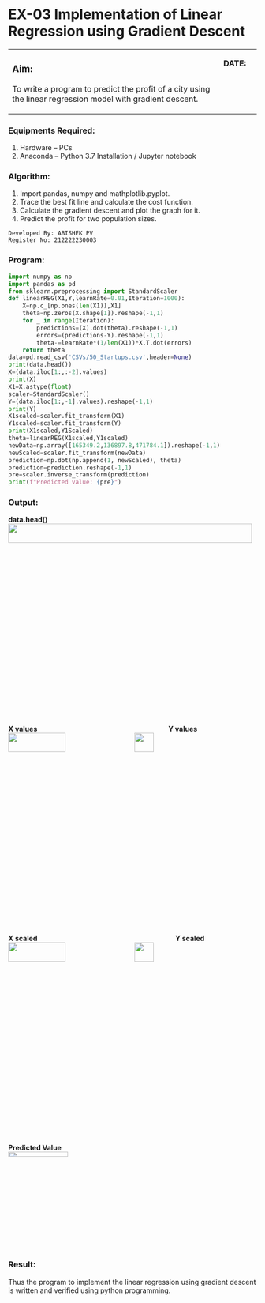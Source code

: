 # EX-03 Implementation of Linear Regression using Gradient Descent
<table>
<tr>
<td width=85% align=left>
    
### Aim:
To write a program to predict the profit of a city using the linear regression model with gradient descent.
</td> 
<td valign=top>

**DATE:**
</td>
</tr> 
</table>

### Equipments Required:
1. Hardware – PCs
2. Anaconda – Python 3.7 Installation / Jupyter notebook
### Algorithm:
1. Import pandas, numpy and mathplotlib.pyplot.
2. Trace the best fit line and calculate the cost function.
3. Calculate the gradient descent and plot the graph for it.
4. Predict the profit for two population sizes.
```
Developed By: ABISHEK PV
Register No: 212222230003
```
### Program:
```Python
import numpy as np
import pandas as pd
from sklearn.preprocessing import StandardScaler
def linearREG(X1,Y,learnRate=0.01,Iteration=1000):        
    X=np.c_[np.ones(len(X1)),X1]                          
    theta=np.zeros(X.shape[1]).reshape(-1,1)              
    for _ in range(Iteration):
        predictions=(X).dot(theta).reshape(-1,1)          
        errors=(predictions-Y).reshape(-1,1)              
        theta-=learnRate*(1/len(X1))*X.T.dot(errors)      
    return theta
data=pd.read_csv('CSVs/50_Startups.csv',header=None)
print(data.head())
X=(data.iloc[1:,:-2].values) 
print(X)
X1=X.astype(float)
scaler=StandardScaler()
Y=(data.iloc[1:,-1].values).reshape(-1,1)
print(Y)
X1scaled=scaler.fit_transform(X1)
Y1scaled=scaler.fit_transform(Y)
print(X1scaled,Y1Scaled)
theta=linearREG(X1scaled,Y1scaled)                            
newData=np.array([165349.2,136897.8,471784.1]).reshape(-1,1)  
newScaled=scaler.fit_transform(newData)
prediction=np.dot(np.append(1, newScaled), theta) 
prediction=prediction.reshape(-1,1) 
pre=scaler.inverse_transform(prediction)
print(f"Predicted value: {pre}")
```
### Output:
**data.head()** <br>
<img height=10% width=99% src="https://github.com/ROHITJAIND/EX-03-Implementation-of-Linear-Regression-Using-Gradient-Descent/assets/118707073/b3ef5ab5-c8d3-42d3-86d5-29eea435dac9"><br><br>
**X values**&emsp;&emsp;&emsp;&emsp;&emsp;&emsp;&emsp;&emsp;&emsp;&emsp;&emsp;&emsp;&emsp;&emsp;&emsp;&emsp;&emsp;&emsp;&emsp;**Y values** <br>
<img height=10% width=48% src="https://github.com/ROHITJAIND/EX-03-Implementation-of-Linear-Regression-Using-Gradient-Descent/assets/118707073/4fa96a4f-0a85-4307-b011-2ab04b73b9a9">&emsp;<img height=10% width=28% src="https://github.com/ROHITJAIND/EX-03-Implementation-of-Linear-Regression-Using-Gradient-Descent/assets/118707073/72810905-e103-4c76-ae8c-8a62f25cce8b"><br>
<br>
**X scaled**&emsp;&emsp;&emsp;&emsp;&emsp;&emsp;&emsp;&emsp;&emsp;&emsp;&emsp;&emsp;&emsp;&emsp;&emsp;&emsp;&emsp;&emsp;&emsp;&emsp;**Y scaled** <br>
<img height=10% width=48% src="https://github.com/ROHITJAIND/EX-03-Implementation-of-Linear-Regression-Using-Gradient-Descent/assets/118707073/9b3626af-2148-45d1-a822-a4019da4a3f5">&emsp;<img height=10% width=28% src="https://github.com/ROHITJAIND/EX-03-Implementation-of-Linear-Regression-Using-Gradient-Descent/assets/118707073/a26092ce-9f5e-47b7-97e2-636a1ffe9dc7"><br><br>
**Predicted Value**<br>
<img height=5% width=49% src="https://github.com/ROHITJAIND/EX-03-Implementation-of-Linear-Regression-Using-Gradient-Descent/assets/118707073/5f807fd5-7777-40aa-9bb4-ac2508e9026e">


### Result:
Thus the program to implement the linear regression using gradient descent is written and verified using python programming.
